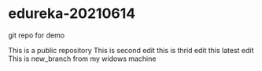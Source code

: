 # edureka-20210614
git repo for demo

This is a public repository
This is second edit
this is thrid edit
this latest edit
This is new_branch from my widows machine
